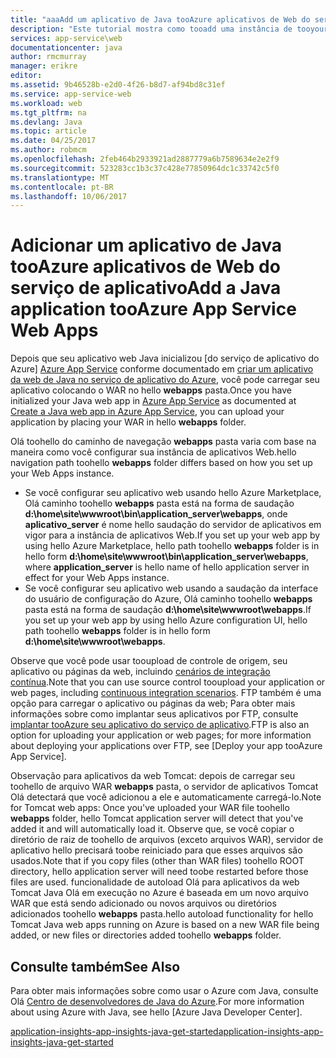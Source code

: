 ```yaml
---
title: "aaaAdd um aplicativo de Java tooAzure aplicativos de Web do serviço de aplicativo"
description: "Este tutorial mostra como tooadd uma instância de tooyour aplicativo ou página de aplicativo de serviço de aplicativos Web do Azure que já está configurado toouse Java."
services: app-service\web
documentationcenter: java
author: rmcmurray
manager: erikre
editor: 
ms.assetid: 9b46528b-e2d0-4f26-b8d7-af94bd8c31ef
ms.service: app-service-web
ms.workload: web
ms.tgt_pltfrm: na
ms.devlang: Java
ms.topic: article
ms.date: 04/25/2017
ms.author: robmcm
ms.openlocfilehash: 2feb464b2933921ad2887779a6b7589634e2e2f9
ms.sourcegitcommit: 523283cc1b3c37c428e77850964dc1c33742c5f0
ms.translationtype: MT
ms.contentlocale: pt-BR
ms.lasthandoff: 10/06/2017
---
```

# <a name="add-a-java-application-tooazure-app-service-web-apps"></a><span data-ttu-id="691fe-103">Adicionar um aplicativo de Java tooAzure aplicativos de Web do serviço de aplicativo</span><span class="sxs-lookup"><span data-stu-id="691fe-103">Add a Java application tooAzure App Service Web Apps</span></span>
<span data-ttu-id="691fe-104">Depois que seu aplicativo web Java inicializou [do serviço de aplicativo do Azure] [ Azure App Service] conforme documentado em [criar um aplicativo da web de Java no serviço de aplicativo do Azure](web-sites-java-get-started.md), você pode carregar seu aplicativo colocando o WAR no hello **webapps** pasta.</span><span class="sxs-lookup"><span data-stu-id="691fe-104">Once you have initialized your Java web app in [Azure App Service][Azure App Service] as documented at [Create a Java web app in Azure App Service](web-sites-java-get-started.md), you can upload your application by placing your WAR in hello **webapps** folder.</span></span>

<span data-ttu-id="691fe-105">Olá toohello do caminho de navegação **webapps** pasta varia com base na maneira como você configurar sua instância de aplicativos Web.</span><span class="sxs-lookup"><span data-stu-id="691fe-105">hello navigation path toohello **webapps** folder differs based on how you set up your Web Apps instance.</span></span>

* <span data-ttu-id="691fe-106">Se você configurar seu aplicativo web usando hello Azure Marketplace, Olá caminho toohello **webapps** pasta está na forma de saudação **d:\home\site\wwwroot\bin\application\_server\webapps**, onde **aplicativo\_server** é nome hello saudação do servidor de aplicativos em vigor para a instância de aplicativos Web.</span><span class="sxs-lookup"><span data-stu-id="691fe-106">If you set up your web app by using hello Azure Marketplace, hello path toohello **webapps** folder is in hello form **d:\home\site\wwwroot\bin\application\_server\webapps**, where **application\_server** is hello name of hello application server in effect for your Web Apps instance.</span></span> 
* <span data-ttu-id="691fe-107">Se você configurar seu aplicativo web usando a saudação da interface do usuário de configuração do Azure, Olá caminho toohello **webapps** pasta está na forma de saudação **d:\home\site\wwwroot\webapps**.</span><span class="sxs-lookup"><span data-stu-id="691fe-107">If you set up your web app by using hello Azure configuration UI, hello path toohello **webapps** folder is in hello form **d:\home\site\wwwroot\webapps**.</span></span> 

<span data-ttu-id="691fe-108">Observe que você pode usar tooupload de controle de origem, seu aplicativo ou páginas da web, incluindo [cenários de integração contínua](app-service-continuous-deployment.md).</span><span class="sxs-lookup"><span data-stu-id="691fe-108">Note that you can use source control tooupload your application or web pages, including [continuous integration scenarios](app-service-continuous-deployment.md).</span></span> <span data-ttu-id="691fe-109">FTP também é uma opção para carregar o aplicativo ou páginas da web; Para obter mais informações sobre como implantar seus aplicativos por FTP, consulte [implantar tooAzure seu aplicativo do serviço de aplicativo].</span><span class="sxs-lookup"><span data-stu-id="691fe-109">FTP is also an option for uploading your application or web pages; for more information about deploying your applications over FTP, see [Deploy your app tooAzure App Service].</span></span>

<span data-ttu-id="691fe-110">Observação para aplicativos da web Tomcat: depois de carregar seu toohello de arquivo WAR **webapps** pasta, o servidor de aplicativos Tomcat Olá detectará que você adicionou a ele e automaticamente carregá-lo.</span><span class="sxs-lookup"><span data-stu-id="691fe-110">Note for Tomcat web apps: Once you've uploaded your WAR file toohello **webapps** folder, hello Tomcat application server will detect that you've added it and will automatically load it.</span></span> <span data-ttu-id="691fe-111">Observe que, se você copiar o diretório de raiz de toohello de arquivos (exceto arquivos WAR), servidor de aplicativo hello precisará toobe reiniciado para que esses arquivos são usados.</span><span class="sxs-lookup"><span data-stu-id="691fe-111">Note that if you copy files (other than WAR files) toohello ROOT directory, hello application server will need toobe restarted before those files are used.</span></span> <span data-ttu-id="691fe-112">funcionalidade de autoload Olá para aplicativos da web Tomcat Java Olá em execução no Azure é baseada em um novo arquivo WAR que está sendo adicionado ou novos arquivos ou diretórios adicionados toohello **webapps** pasta.</span><span class="sxs-lookup"><span data-stu-id="691fe-112">hello autoload functionality for hello Tomcat Java web apps running on Azure is based on a new WAR file being added, or new files or directories added toohello **webapps** folder.</span></span> 

<a name="see-also"></a>

## <a name="see-also"></a><span data-ttu-id="691fe-113">Consulte também</span><span class="sxs-lookup"><span data-stu-id="691fe-113">See Also</span></span>
<span data-ttu-id="691fe-114">Para obter mais informações sobre como usar o Azure com Java, consulte Olá [Centro de desenvolvedores de Java do Azure].</span><span class="sxs-lookup"><span data-stu-id="691fe-114">For more information about using Azure with Java, see hello [Azure Java Developer Center].</span></span>

[<span data-ttu-id="691fe-115">application-insights-app-insights-java-get-started</span><span class="sxs-lookup"><span data-stu-id="691fe-115">application-insights-app-insights-java-get-started</span></span>](../application-insights/app-insights-java-get-started.md)

<!-- URL List -->

[Centro de desenvolvedores de Java do Azure]: https://azure.microsoft.com/develop/java/
[Azure App Service]: http://go.microsoft.com/fwlink/?LinkId=529714
[implantar tooAzure seu aplicativo do serviço de aplicativo]: ./web-sites-deploy.md
